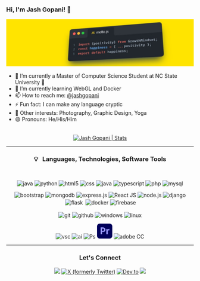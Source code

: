 ### Hi, I'm Jash Gopani! 👋

<p align="center">
 <img src="./motto.jpg">
</p>

-   🔭 I’m currently a Master of Computer Science Student at NC State University 🐺
-   🌱 I’m currently learning WebGL and Docker
-   📫 How to reach me: [@jashgopani](https://www.linkedin.com/in/jashgopani/)
-   ⚡ Fun fact: I can make any language cryptic
-   🎲 Other interests: Photography, Graphic Design, Yoga
-   😄 Pronouns: He/His/Him

<br />

<center>
  
<a href="https://github.com/nitrohub" target="_blank">
  <img align="center" src="https://github-readme-stats.vercel.app/api?username=jashgopani&show_icons=true&line_height=27&count_private=true&title_color=ffffff&text_color=c9cacc&icon_color=2bbc8a&bg_color=1d1f21" alt="Jash Gopani | Stats" />
</a>
   
</center>

---

<center>

### :bulb: &nbsp; Languages, Technologies, Software Tools

</center>
&nbsp;
<p align="center">
  <img src="https://www.vectorlogo.zone/logos/java/java-icon.svg" alt="java"  height="40" title="Java" />
  <img src="https://www.vectorlogo.zone/logos/python/python-icon.svg" alt="python"  height="40" title="Python" />
  <img src="https://www.vectorlogo.zone/logos/w3_html5/w3_html5-icon.svg" alt="html5"  height="40" title="HTML5" />
  <img src="https://www.vectorlogo.zone/logos/w3_css/w3_css-icon.svg" alt="css"  height="40" title="CSS3" />
  <img src="https://upload.vectorlogo.zone/logos/javascript/images/806c2e30-cf85-4b36-81bb-037049603c34.svg" alt="java"  height="40" title="Javascript" />
  <img src="https://www.vectorlogo.zone/logos/typescriptlang/typescriptlang-icon.svg" alt="typescript"  height="40" title="Typescript" />
  <img src="https://www.vectorlogo.zone/logos/php/php-icon.svg" alt="php"  height="40" title="PHP"/>
  <img src="https://www.vectorlogo.zone/logos/mysql/mysql-icon.svg" alt="mysql"  height="40" title="MySQL" />
</p>

<!-- ### :bulb: &nbsp; Libraries & Frameworks -->

<p align="center">
  <img src="https://upload.vectorlogo.zone/logos/getbootstrap/images/987f8f6c-263a-47b1-a85d-853cfca215d9.svg" alt="bootstrap"  height="40" title="Bootstrap"/>
  <img src="https://www.vectorlogo.zone/logos/mongodb/mongodb-icon.svg" alt="mongodb"  height="40" title="MongoDB" />
  <img src="https://www.vectorlogo.zone/logos/expressjs/expressjs-ar21.svg" style="background:#ffffff;border-radius:3px;" alt="express.js"  height="40" title="Express.js" />
  <img src="https://www.vectorlogo.zone/logos/reactjs/reactjs-icon.svg" alt="React JS"  height="40" title="React JS" />
  <img src="https://www.vectorlogo.zone/logos/nodejs/nodejs-icon.svg" alt="node.js"  height="40" title="Node.JS" />
  <img src="https://www.vectorlogo.zone/logos/djangoproject/djangoproject-ar21.svg" alt="django" height="40" title="Django" />
  <img src="https://www.vectorlogo.zone/logos/pocoo_flask/pocoo_flask-icon.svg" style="background:#ffffff;border-radius:3px;padding:3px" alt="flask"  height="40" title="Flask" />
  <img src="https://www.vectorlogo.zone/logos/docker/docker-icon.svg" alt="docker"  height="40" title="Docker" />
  <img src="https://www.vectorlogo.zone/logos/firebase/firebase-icon.svg" alt="firebase"  height="40" title="Firebase" />
</p>

<!-- ### :toolbox: &nbsp; Tools & Operating Systems -->

<p align="center">
  <img src="https://www.vectorlogo.zone/logos/git-scm/git-scm-icon.svg" alt="git"  height="40" title="Git" />
  <img src="https://www.vectorlogo.zone/logos/github/github-icon.svg" alt="github"  height="40" title="GitHub" />
  <img src="https://icons-for-free.com/iconfiles/png/512/desktop+microsoft+os+screen+technology+windows+icon-1320192780138264654.png" alt="windows"  height="40" title="Windows OS" />
  <img src="https://www.vectorlogo.zone/logos/linux/linux-icon.svg" alt="linux"  height="40" title="Linux OS" />
</p>

<!-- ### :art: &nbsp; Other Software -->

<p align="center">
  <img src="https://www.vectorlogo.zone/logos/visualstudio_code/visualstudio_code-icon.svg" alt="vsc"  height="40" title="Visual Studio Code" />
  <img src="https://www.vectorlogo.zone/logos/adobe_illustrator/adobe_illustrator-icon.svg" alt="ai"  height="40" title="Adobe Illustrator" />
  <img src="https://vectorwiki.com/images/IqKa8__adobe-photoshop.svg" alt="Ps"  height="40" title="Adobe Photoshop" />
  <img src="https://raw.githubusercontent.com/gilbarbara/logos/f133ea921b012052000964e3feb023b57146895b/logos/adobe-premiere.svg" alt="Pr"  height="40" title="Adobe Premiere Pro" />
  <img src="https://brandeps.com/logo-download/A/Adobe-Creative-Cloud-logo-vector-03.svg" alt="adobe CC"  height="40" title="Adobe CC" />
</p>
  
---

<center>

### Let's Connect

</center>
<p align='center'>
<a href="https://www.linkedin.com/in/jashgopani/" target="_blank"><img height="30" src="https://www.vectorlogo.zone/logos/linkedin/linkedin-tile.svg"></a>
<a href="https://twitter.com/jash85199" target="_blank"><img height="30" alt="X (formerly Twitter)" src="https://www.vectorlogo.zone/logos/twitter/twitter-tile.svg"></a>
<a href="https://dev.to/jashgopani" target="_blank"><img height="30" alt="Dev.to" src="https://www.vectorlogo.zone/logos/devto/devto-icon.svg"></a>
<a href="mailto:jashgopanincsu@gmail.com" target="_blank"><img height="30" src="https://www.vectorlogo.zone/logos/gmail/gmail-tile.svg"></a>
</p>
